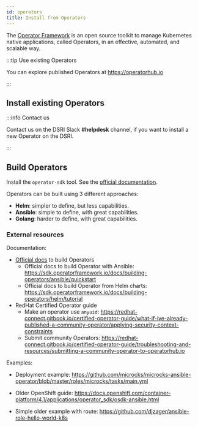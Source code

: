 ```yaml
---
id: operators
title: Install from Operators
---
```


The [Operator Framework](https://operatorframework.io/)  is an open source toolkit to manage Kubernetes native applications, called Operators, in an effective, automated, and scalable way.

:::tip Use existing Operators

You can explore published Operators at https://operatorhub.io

:::

## Install existing Operators

:::info Contact us

Contact us on the DSRI Slack **#helpdesk** channel, if you want to install a new Operator on the DSRI.

:::

## Build Operators

Install the `operator-sdk` tool. See the [official documentation](https://sdk.operatorframework.io/docs/installation/).

Operators can be built using 3 different approaches:

* **Helm**: simpler to define, but less capabilities.
* **Ansible**: simple to define, with great capabilities.
* **Golang**: harder to define, with great capabilities.

### External resources

Documentation:

* [Official docs](https://sdk.operatorframework.io) to build Operators
  * Official docs to build Operator with Ansible: https://sdk.operatorframework.io/docs/building-operators/ansible/quickstart
  * Official docs to build Operator from Helm charts: https://sdk.operatorframework.io/docs/building-operators/helm/tutorial
* RedHat Certified Operator guide
  * Make an operator use `anyuid`: https://redhat-connect.gitbook.io/certified-operator-guide/what-if-ive-already-published-a-community-operator/applying-security-context-constraints
  * Submit community Operators: https://redhat-connect.gitbook.io/certified-operator-guide/troubleshooting-and-resources/submitting-a-community-operator-to-operatorhub.io

Examples:

* Deployment example: https://github.com/microcks/microcks-ansible-operator/blob/master/roles/microcks/tasks/main.yml

* Older OpenShift guide: https://docs.openshift.com/container-platform/4.1/applications/operator_sdk/osdk-ansible.html

* Simple older example with route: https://github.com/djzager/ansible-role-hello-world-k8s
